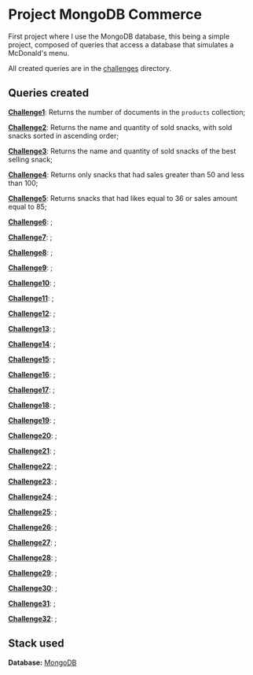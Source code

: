 # Project MongoDB Commerce

First project where I use the MongoDB database, this being a simple project, composed of queries that access a database that simulates a McDonald's menu.

All created queries are in the [challenges](./challenges/) directory.

## Queries created

[**Challenge1**](./challenges/challenge1.js): Returns the number of documents in the `products` collection;

[**Challenge2**](./challenges/challenge2.js): Returns the name and quantity of sold snacks, with sold snacks sorted in ascending order;

[**Challenge3**](./challenges/challenge3.js): Returns the name and quantity of sold snacks of the best selling snack;

[**Challenge4**](./challenges/challenge4.js): Returns only snacks that had sales greater than 50 and less than 100;

[**Challenge5**](./challenges/challenge5.js): Returns snacks that had likes equal to 36 or sales amount equal to 85;

[**Challenge6**](./challenges/challenge6.js): ;

[**Challenge7**](./challenges/challenge7.js): ;
 
[**Challenge8**](./challenges/challenge8.js): ;

[**Challenge9**](./challenges/challenge9.js): ;

[**Challenge10**](./challenges/challenge10.js): ;

[**Challenge11**](./challenges/challenge11.js): ;

[**Challenge12**](./challenges/challenge12.js): ;

[**Challenge13**](./challenges/challenge13.js): ;

[**Challenge14**](./challenges/challenge14.js): ;

[**Challenge15**](./challenges/challenge15.js): ;

[**Challenge16**](./challenges/challenge16.js): ;

[**Challenge17**](./challenges/challenge17.js): ;

[**Challenge18**](./challenges/challenge18.js): ;

[**Challenge19**](./challenges/challenge19.js): ;

[**Challenge20**](./challenges/challenge20.js): ;

[**Challenge21**](./challenges/challenge21.js): ;

[**Challenge22**](./challenges/challenge22.js): ;

[**Challenge23**](./challenges/challenge23.js): ;

[**Challenge24**](./challenges/challenge24.js): ;

[**Challenge25**](./challenges/challenge25.js): ;

[**Challenge26**](./challenges/challenge26.js): ;

[**Challenge27**](./challenges/challenge27.js): ;

[**Challenge28**](./challenges/challenge28.js): ;

[**Challenge29**](./challenges/challenge29.js): ;

[**Challenge30**](./challenges/challenge30.js): ;

[**Challenge31**](./challenges/challenge31.js): ;

[**Challenge32**](./challenges/challenge32.js): ;

## Stack used

**Database:** [MongoDB](https://www.mongodb.com/)

